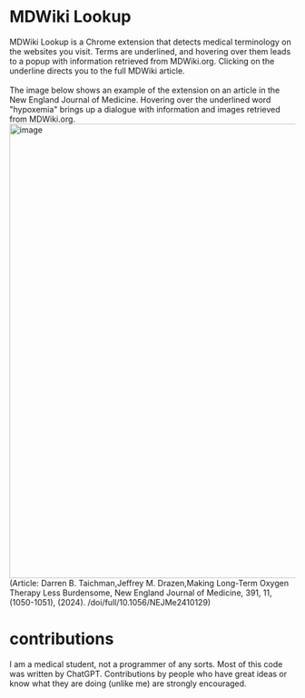 <h1>MDWiki Lookup</h1>
MDWiki Lookup is a Chrome extension that detects medical terminology on the websites you visit. Terms are underlined, and hovering over them leads to a popup with information retrieved from MDWiki.org. Clicking on the underline directs you to the full MDWiki article.
</br></br>
The image below shows an example of the extension on an article in the New England Journal of Medicine. Hovering over the underlined word "hypoxemia" brings up a dialogue with information and images retrieved from MDWiki.org.
<img width="801" alt="image" src="https://github.com/user-attachments/assets/283b7c7f-54eb-4a1d-b70f-0bde7937adb7"></br>
(Article: Darren B. Taichman,Jeffrey M. Drazen,Making Long-Term Oxygen Therapy Less Burdensome, New England Journal of Medicine, 391, 11, (1050-1051), (2024).
/doi/full/10.1056/NEJMe2410129)
<h1>contributions</h1>
I am a medical student, not a programmer of any sorts. Most of this code was written by ChatGPT. Contributions by people who have great ideas or know what they are doing (unlike me) are strongly encouraged.
